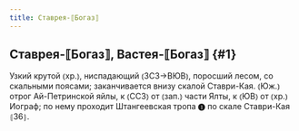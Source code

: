```yaml
---
title: Ставрея-⟦Богаз⟧
---
```

## Ставрея-⟦Богаз⟧, Вастея-⟦Богаз⟧ {#1}

Узкий крутой ⦅хр.⦆, ниспадающий ⦅ЗСЗ→ВЮВ⦆, поросший лесом, со скальными поясами; заканчивается внизу скалой Ставри-Кая. ⦅Юж.⦆ отрог Ай-Петринской яйлы, к ⦅ССЗ⦆ от ⦅зап.⦆ части Ялты, к ⦅ЮВ⦆ от ⦅хр.⦆ Иограф; по нему проходит Штангеевская тропа ❶ по скале Ставри-Кая ⦃З6⦄.
